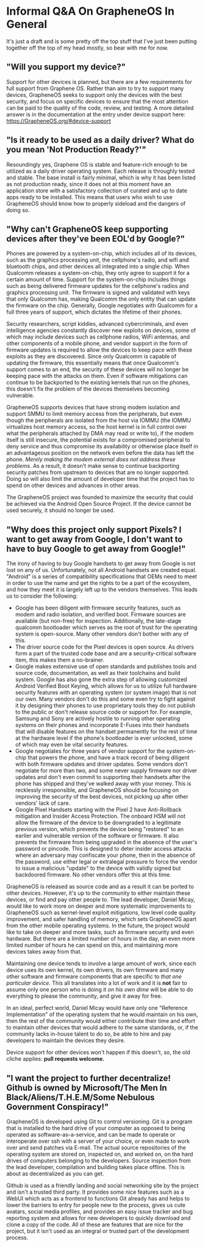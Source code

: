 # Informal Q&A On GrapheneOS In General
It's just a draft and is some pretty off the top stuff that I've just been putting together off the top of my head mostly, so bear with me for now. 

## "Will you support my device?"

Support for other devices is planned, but there are a few requirements for full support from Graphene OS. Rather than aim to try to support many devices, GrapheneOS seeks to support only the devices with the best security, and focus on specific devices to ensure that the most attention can be paid to the quality of the code, review, and testing. A more detailed answer is in the documentation at the entry under device support here: https://GrapheneOS.org/#device-support


## "Is it ready to be used as a daily driver? What do you mean 'Not Production Ready?'"
Resoundingly yes, Graphene OS is stable and feature-rich enough to be utilized as a daily driver operating system. Each release is throughly tested and stable. The base install is fairly minimal, which is why it has been listed as not production ready, since it does not at this moment have an application store with a satisfactory collection of curated and up to date apps ready to be installed. This means that users who wish to use GrapheneOS should know how to properly sideload and the dangers of doing so. 


## "Why can't GrapheneOS keep supporting devices after they've been EOL'd by Google?"

Phones are powered by a system-on-chip, which includes all of its devices, such as the graphics processing unit, the cellphone's radio, and wifi and bluetooth chips, and other devices all integrated into a single chip. When Qualcomm releases a system-on-chip, they only agree to support it for a certain amount of time. Support for the system-on-chip includes things such as being delivered firmware updates for the cellphone's radios and graphics processing unit. The firmware is signed and validated with keys that only Qualcomm has, making Qualcomm the only entity that can update the firmware on the chip. Generally, Google negotiates with Qualcomm for a full three years of support, which dictates the lifetime of their phones.

Security researchers, script kiddies, advanced cybercriminals, and even intelligence agencies constantly discover new exploits on devices, some of which may include devices such as cellphone radios, WiFi antennas, and other components of a mobile phone, and vendor support in the form of firmware updates is required to allow the devices to keep pace with these exploits as they are discovered. Since only Qualcomm is capable of updating the firmware, this essentially means that once Qualcomm's support comes to an end, the security of these devices will no longer be keeping pace with the attacks on them. Even if software mitigations can continue to be backported to the existing kernels that run on the phones, this doesn't fix the problem of the devices themselves becoming vulnerable. 

GrapheneOS supports devices that have strong modem isolation and support SMMU to limit memory access from the peripherals, but even though the peripherals are isolated from the host via IOMMU (the IOMMU virtualizes host memory access, so the host kernel is in full control over what the peripherals attached by DMA may read or write to), if the modem itself is still insecure, the potential exists for a compromised peripheral to deny service and thus compromise its availability or otherwise place itself in an advantageous position on the network even before the data has left the phone. *Merely making the modem external does not address these problems*. As a result, it doesn't make sense to continue backporting security patches from upstream to devices that are no longer supported. Doing so will also limit the amount of developer time that the project has to spend on other devices and advances in other areas.

The GrapheneOS project was founded to maximize the security that could be achieved via the Android Open Source Project. If the device cannot be used securely, it should no longer be used.

## "Why does this project only support Pixels? I want to get away from Google, I don't want to have to buy Google to get away from Google!"

The irony of having to buy Google handsets to get away from Google is not lost on any of us. Unfortunately, not all Android handsets are created equal. "Android" is a series of compatibility specifications that OEMs need to meet in order to use the name and get the rights to be a part of the ecosystem, and how they meet it is largely left up to the vendors themselves. This leads us to consider the following: 

* Google has been diligent with firmware security features, such as modem and radio isolation, and verified boot. Firmware sources are available (but non-free) for inspection. Additionally, the late-stage qualcomm bootloader which serves as the root of trust for the operating system is open-source. Many other vendors don't bother with any of this. 
* The driver source code for the Pixel devices is open source. As drivers form a part of the trusted code base and are a security-critical software item, this makes them a no-brainer. 
* Google makes extensive use of open standards and publishes tools and source code, documentation, as well as their toolchains and build system. Google has also gone the extra step of allowing customized Android Verified Boot Keying, which allows for us to utilize full hardware security features with an operating system (or system image) that is not our own. Many vendors don't do this and some even try to fight against it by designing their phones to use proprietary tools they do not publish to the public or don't release source code or support for. For example, Samsung and Sony are actively hostile to running other operating systems on their phones and incorporate E-Fuses into their handsets that will disable features on the handset permanently for the rest of time at the hardware level if the phone's bootloader is ever unlocked, some of which may even be vital security features. 
* Google negotiates for three years of vendor support for the system-on-chip that powers the phone, and have a track record of being diligent with both firmware updates and driver updates. Some vendors don't negotiate for more than two, and some never supply firmware nor driver updates and don't even commit to supporting their handsets after the phone has shipped and they've walked away with your money. This is recklessly irresponsible, and GrapheneOS should be focusing on improving the security of the best devices, not picking up after other vendors' lack of care. 
* Google Pixel Handsets starting with the Pixel 2 have Anti-Rollback mitigation and Insider Access Protection. The onboard HSM will not allow the firmware of the device to be downgraded to a legitimate previous version, which prevents the device being "restored" to an earlier and vulnerable version of the software or firmware. It also prevents the firmware from being upgraded in the absence of the user's password or pincode. This is designed to deter insider access attacks where an adversary may confiscate your phone, then in the absence of the password, use either legal or extralegal pressure to force the vendor to issue a malicious "update" to the device with validly signed but backdoored firmware. No other vendors offer this at this time.

GrapheneOS is released as source code and as a result it can be ported to other devices. However, it's up to the community to either maintain these devices, or find and pay other people to. The lead developer, Daniel Micay, would like to work more on deeper and more systematic improvements to GrapheneOS such as kernel-level exploit mitigations, low level code quality improvement, and safer handling of memory, which sets GrapheneOS apart from the other mobile operating systems. In the future, the project would like to take on deeper and more tasks, such as firmware security and even hardware. But there are a limited number of hours in the day, an even more limited number of hours he can spend on this, and maintaining more devices takes away from that. 

Maintaining one device tends to involve a large amount of work, since each device uses its own kernel, its own drivers, its own firmware and many other software and firmware components that are specific to *that one particular device*. This all translates into a lot of work and it is **not** fair to assume only one person who is doing it *on his own dime* will be able to do everything to please the community, and give it away for free. 

In an ideal, perfect world, Daniel Micay would have only one "Reference Implementation" of the operating system that he would maintain on his own, then the rest of the community would either contribute their time and effort to maintain other devices that would adhere to the same standards, or, if the community lacks in-house talent to do so, be able to hire and pay developers to maintain the devices they desire. 

Device support for other devices won't happen if this doesn't, so, the old cliche applies: **pull requests welcome.**


## "I want the project to further decentralize! Github is owned by Microsoft/The Men In Black/Aliens/T.H.E.M/Some Nebulous Government Conspiracy!"

GrapheneOS is developed using Git to control versioning. Git is a program that is installed to the hard drive of your computer as opposed to being operated as software-as-a-service, and can be made to operate or interoperate over ssh with a server of your choice, or even made to work over and send patches via E-mail. The actual source repositories of the operating system are stored on, inspected on, and worked on, on the hard drives of computers belonging to the developers. Source inspection from the lead developer, compilation and building takes place offline. This is about as decentralized as you can get. 

Github is used as a friendly landing and social networking site by the project and isn't a trusted third party. It provides some nice features such as a WebUI which acts as a frontend to functions Git already has and helps to lower the barriers to entry for people new to the process, gives us cute avatars, social media profiles, and provides an easy issue tracker and bug reporting system and allows for new developers to quickly download and clone a copy of the code. All of these are features that are nice for the project, but it isn't used as an integral or trusted part of the development process. 



